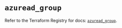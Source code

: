 # `azuread_group`

Refer to the Terraform Registry for docs: [`azuread_group`](https://registry.terraform.io/providers/hashicorp/azuread/2.48.0/docs/resources/group).
